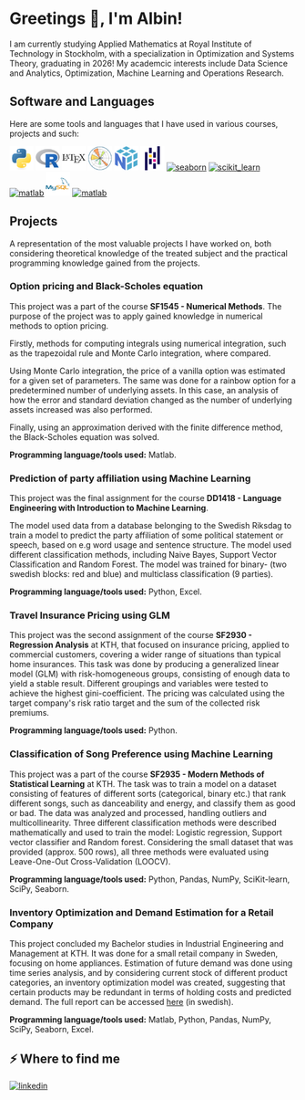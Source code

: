 <h1>Greetings 👋, I'm Albin!</h1>
<p>I am currently studying Applied Mathematics at Royal Institute of Technology in Stockholm, with a specialization in Optimization and Systems Theory, graduating in 2026! My academcic interests include Data Science and Analytics, Optimization, Machine Learning and Operations Research.</p>
<h2>Software and Languages</h2>
<p>Here are some tools and languages that I have used in various courses, projects and such:</p>
<p><a target="_blank" href="https://raw.githubusercontent.com/devicons/devicon/master/icons/r/r-original.svg" style="display: inline-block;"><img 
src="https://raw.githubusercontent.com/devicons/devicon/master/icons/python/python-original.svg" alt="python" width="42" height="42"/></a>
<a target="_blank" href="https://raw.githubusercontent.com/devicons/devicon/master/icons/r/r-original.svg" style="display: inline-block;"><img 
 src="https://raw.githubusercontent.com/devicons/devicon/master/icons/r/r-original.svg" alt="python" width="42" height="42"/></a>
<a target="_blank" href="https://raw.githubusercontent.com/devicons/devicon/master/icons/latex/latex-original.svg" style="display: inline-block;"><img 
 src="https://raw.githubusercontent.com/devicons/devicon/master/icons/latex/latex-original.svg" alt="python" width="42" height="42"/></a>
<a target="_blank" href="https://raw.githubusercontent.com/devicons/devicon/master/icons/matplotlib/matplotlib-original.svg" style="display: inline-block;"><img 
 src="https://raw.githubusercontent.com/devicons/devicon/master/icons/matplotlib/matplotlib-original.svg" alt="python" width="42" height="42"/></a>
<a target="_blank" href="https://raw.githubusercontent.com/devicons/devicon/master/icons/numpy/numpy-original.svg" style="display: inline-block;"><img 
 src="https://raw.githubusercontent.com/devicons/devicon/master/icons/numpy/numpy-original.svg" alt="python" width="42" height="42"/></a>
<a target="_blank" href="https://raw.githubusercontent.com/devicons/devicon/2ae2a900d2f041da66e950e4d48052658d850630/icons/pandas/pandas-original.svg" style="display: inline-block;"><img 
 src="https://raw.githubusercontent.com/devicons/devicon/2ae2a900d2f041da66e950e4d48052658d850630/icons/pandas/pandas-original.svg" alt="pandas" width="42" height="42" /></a>
<a target="_blank" href="https://seaborn.pydata.org/_images/logo-mark-lightbg.svg" style="display: inline-block;"><img src="https://seaborn.pydata.org/_images/logo-mark-lightbg.svg" alt="seaborn" width="42" height="42" /></a>
<a target="_blank" href="https://upload.wikimedia.org/wikipedia/commons/0/05/Scikit_learn_logo_small.svg" style="display: inline-block;"><img src="https://upload.wikimedia.org/wikipedia/commons/0/05/Scikit_learn_logo_small.svg" alt="scikit_learn" width="42" height="42" /></a>
<a target="_blank" href="https://upload.wikimedia.org/wikipedia/commons/2/21/Matlab_Logo.png" style="display: inline-block;"><img src="https://upload.wikimedia.org/wikipedia/commons/2/21/Matlab_Logo.png" alt="matlab" width="42" height="42" /></a>
<a target="_blank" href="https://raw.githubusercontent.com/devicons/devicon/master/icons/mysql/mysql-original-wordmark.svg" style="display: inline-block;"><img src="https://raw.githubusercontent.com/devicons/devicon/master/icons/mysql/mysql-original-wordmark.svg" alt="mysql" width="42" height="42" /></a>
<a target="_blank" href="https://www.gams.com/img/logo_square.png" style="display: inline-block;"><img src="https://www.gams.com/img/logo_square.png" alt="matlab" width="42" height="42" /></a></p>

<h2>Projects</h2>
<p>A representation of the most valuable projects I have worked on, both considering theoretical knowledge of the treated subject and the practical programming knowledge gained from the projects.</p>

<h3>Option pricing and Black-Scholes equation</h3>
<p>This project was a part of the course <b>SF1545 - Numerical Methods</b>. The purpose of the project was to apply gained knowledge in numerical methods to option pricing. 

Firstly, methods for computing integrals using numerical integration, such as the trapezoidal rule and Monte Carlo integration, where compared.

Using Monte Carlo integration, the price of a vanilla option was estimated for a given set of parameters. The same was done for a rainbow option for a predetermined number of underlying assets. In this case, an analysis of how the error and standard deviation changed as the number of underlying assets increased was also performed.

Finally, using an approximation derived with the finite difference method, the Black-Scholes equation was solved.

<b>Programming language/tools used:</b> Matlab. 
 
</p>

<h3>Prediction of party affiliation using Machine Learning</h3>
<p>This project was the final assignment for the course <b>DD1418 - Language Engineering with Introduction to Machine Learning</b>. 

The model used data from a database belonging to the Swedish Riksdag to train a model to predict the party affiliation of some political statement or speech, based on e.g word usage and sentence structure. The model used different classification methods, including Naive Bayes, Support Vector Classification and Random Forest. The model was trained for binary- (two swedish blocks: red and blue) and multiclass classification (9 parties).

<b>Programming language/tools used:</b> Python, Excel. 
 
</p>

<h3>Travel Insurance Pricing using GLM</h3>

<p>This project was the second assignment of the course <b>SF2930 - Regression Analysis</b> at KTH, that focused on insurance pricing, applied to commercial customers, covering a wider range of situations than typical home insurances. This task was done by producing a generalized linear model (GLM) with risk-homogeneous groups, consisting of enough data to yield a stable result. Different groupings and variables were tested to achieve the highest gini-coefficient. The pricing was calculated using the target company's risk ratio target and the sum of the collected risk premiums.

<b>Programming language/tools used:</b> Python.  
</p>

<h3>Classification of Song Preference using Machine Learning</h3>

<p>This project was a part of the course <b>SF2935 - Modern Methods of Statistical Learning</b> at KTH. The task was to train a model on a dataset consisting of features of different sorts (categorical, binary etc.) that rank different songs, such as <c>danceability</c> and <c>energy</c>, and classify them as <c>good</c> or <c>bad</c>. The data was analyzed and processed, handling outliers and multicollinearity. Three different classification methods were described mathematically and used to train the model: Logistic regression, Support vector classifier and Random forest. Considering the small dataset that was provided (approx. 500 rows), all three methods were evaluated using Leave-One-Out Cross-Validation (LOOCV).

<b>Programming language/tools used:</b> Python, Pandas, NumPy, SciKit-learn, SciPy, Seaborn. 
</p>

<h3>Inventory Optimization and Demand Estimation for a Retail Company</h3>

<p>This project concluded my Bachelor studies in Industrial Engineering and Management at KTH. It was done for a small retail company in Sweden, focusing on home appliances. Estimation of future demand was done using time series analysis, and by considering current stock of different product categories, an inventory optimization model was created, suggesting that certain products may be redundant in terms of holding costs and predicted demand. The full report can be accessed <a href="https://www.diva-portal.org/smash/record.jsf?pid=diva2%3A1894675&dswid=7347" target="_blank">here</a> (in swedish).

<b>Programming language/tools used:</b> Matlab, Python, Pandas, NumPy, SciPy, Seaborn, Excel. 
</p>

 
<h2>⚡️ Where to find me</h2>
<p><a target="_blank" href="https://www.linkedin.com/in/albinlarnefeldt/" style="display: inline-block;"><img src="https://img.shields.io/badge/linkedin-logo?style=for-the-badge&logo=linkedin&logoColor=white&color=%230a77b6" alt="linkedin" /></a></p>
